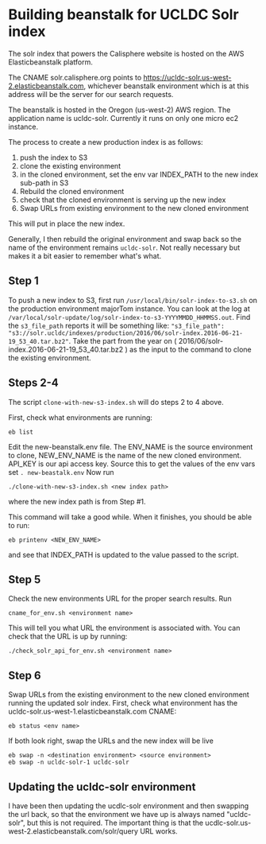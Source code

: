 # Building beanstalk for UCLDC Solr index

The solr index that powers the Calisphere website is hosted on the AWS Elasticbeanstalk platform.

The CNAME solr.calisphere.org points to https://ucldc-solr.us-west-2.elasticbeanstalk.com, whichever beanstalk environment which is at this address will be the server for our search requests.

The beanstalk is hosted in the Oregon (us-west-2) AWS region. The application name is ucldc-solr. Currently it runs on only one micro ec2 instance.

The process to create a new production index is as follows:

1. push the index to S3
2. clone the existing environment
3. in the cloned environment, set the env var INDEX_PATH to the new index sub-path in S3
4. Rebuild the cloned environment
5. check that the cloned environment is serving up the new index
6. Swap URLs from existing environment to the new cloned environment

This will put in place the new index.

Generally, I then rebuild the original environment and swap back so the name of the environment remains `ucldc-solr`. Not really necessary but makes it a bit easier to remember what's what.

## Step 1
To push a new index to S3, first run `/usr/local/bin/solr-index-to-s3.sh` on the production environment majorTom instance. You can look at the log at `/var/local/solr-update/log/solr-index-to-s3-YYYYMMDD_HHMMSS.out`. Find the `s3_file_path` reports it will be something like: `"s3_file_path": "s3://solr.ucldc/indexes/production/2016/06/solr-index.2016-06-21-19_53_40.tar.bz2"`. Take the part from the year on ( 2016/06/solr-index.2016-06-21-19_53_40.tar.bz2 ) as the input to the command to clone the existing environment.

## Steps 2-4
The script `clone-with-new-s3-index.sh` will do steps 2 to 4 above.

First, check what environments are running:
```shell
eb list
```

Edit the new-beanstalk.env file. The ENV_NAME is the source environment to clone, NEW_ENV_NAME is the name of the new cloned environment. API_KEY is our api access key. Source this to get the values of the env vars set `. new-beastalk.env` Now run
```shell
./clone-with-new-s3-index.sh <new index path>
```
where the new index path is from Step #1.

This command will take a good while.
When it finishes, you should be able to run:
```shell
eb printenv <NEW_ENV_NAME>
```

and see that INDEX_PATH is updated to the value passed to the script.

## Step 5
Check the new environments URL for the proper search results. Run 
```shell
cname_for_env.sh <environment name>
```
This will tell you what URL the environment is associated with.
You can check that the URL is up by running:
```shell
./check_solr_api_for_env.sh <environment name>
```

## Step 6
Swap URLs from the existing environment to the new cloned environment running the updated solr index.
First, check what environment has the ucldc-solr.us-west-1.elasticbeanstalk.com CNAME:
```shell
eb status <env name>
```

If both look right, swap the URLs and the new index will be live

```shell
eb swap -n <destination environment> <source environment>
eb swap -n ucldc-solr-1 ucldc-solr
```


## Updating the ucldc-solr environment
I have been then updating the ucdlc-solr environment and then swapping the url back, so that the environment we have up is always named "ucldc-solr", but this is not required. The important thing is that the ucdlc-solr.us-west-2.elasticbeanstalk.com/solr/query URL works.

